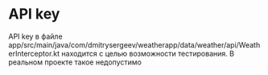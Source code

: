 # API key
API key в файле app/src/main/java/com/dmitrysergeev/weatherapp/data/weather/api/WeatherInterceptor.kt находится с целью возможности тестирования. В реальном проекте такое недопустимо
